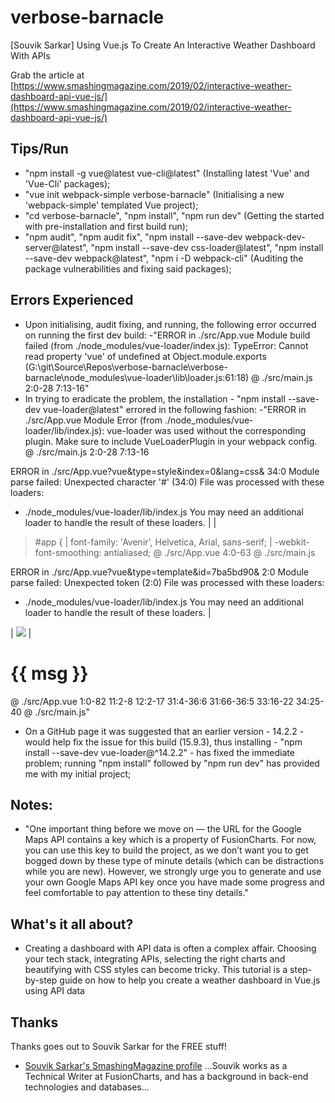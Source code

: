 # verbose-barnacle
[Souvik Sarkar] Using Vue.js To Create An Interactive Weather Dashboard With APIs

Grab the article at [https://www.smashingmagazine.com/2019/02/interactive-weather-dashboard-api-vue-js/](https://www.smashingmagazine.com/2019/02/interactive-weather-dashboard-api-vue-js/)

## Tips/Run

* "npm install -g vue@latest vue-cli@latest" (Installing latest 'Vue' and 'Vue-Cli' packages);
* "vue init webpack-simple verbose-barnacle" (Initialising a new 'webpack-simple' templated Vue project);
* "cd verbose-barnacle", "npm install", "npm run dev" (Getting the started with pre-installation and first build run);
* "npm audit", "npm audit fix", "npm install --save-dev webpack-dev-server@latest", "npm install --save-dev css-loader@latest", "npm install --save-dev webpack@latest", "npm i -D webpack-cli" (Auditing the package vulnerabilities and fixing said packages);

## Errors Experienced

* Upon initialising, audit fixing, and running, the following error occurred on running the first dev build:
-"ERROR in ./src/App.vue
Module build failed (from ./node_modules/vue-loader/index.js):
TypeError: Cannot read property 'vue' of undefined
    at Object.module.exports (G:\git\Source\Repos\verbose-barnacle\verbose-barnacle\node_modules\vue-loader\lib\loader.js:61:18)
 @ ./src/main.js 2:0-28 7:13-16"
* In trying to eradicate the problem, the installation - "npm install --save-dev vue-loader@latest" errored in the following fashion:
-"ERROR in ./src/App.vue
Module Error (from ./node_modules/vue-loader/lib/index.js):
vue-loader was used without the corresponding plugin. Make sure to include VueLoaderPlugin in your webpack config.
 @ ./src/main.js 2:0-28 7:13-16

ERROR in ./src/App.vue?vue&type=style&index=0&lang=css& 34:0
Module parse failed: Unexpected character '#' (34:0)
File was processed with these loaders:
 * ./node_modules/vue-loader/lib/index.js
You may need an additional loader to handle the result of these loaders.
|
|
> #app {
|   font-family: 'Avenir', Helvetica, Arial, sans-serif;
|   -webkit-font-smoothing: antialiased;
 @ ./src/App.vue 4:0-63
 @ ./src/main.js

ERROR in ./src/App.vue?vue&type=template&id=7ba5bd90& 2:0
Module parse failed: Unexpected token (2:0)
File was processed with these loaders:
 * ./node_modules/vue-loader/lib/index.js
You may need an additional loader to handle the result of these loaders.
|
> <div id="app">
|   <img src="./assets/logo.png">
|   <h1>{{ msg }}</h1>
 @ ./src/App.vue 1:0-82 11:2-8 12:2-17 31:4-36:6 31:66-36:5 33:16-22 34:25-40
 @ ./src/main.js"
* On a GitHub page it was suggested that an earlier version - 14.2.2 - would help fix the issue for this build (15.9.3), thus installing - "npm install --save-dev vue-loader@^14.2.2" - has fixed the immediate problem; running "npm install" followed by "npm run dev" has provided me with my initial project;

## Notes:

* "One important thing before we move on — the URL for the Google Maps API contains a key which is a property of FusionCharts. For now, you can use this key to build the project, as we don’t want you to get bogged down by these type of minute details (which can be distractions while you are new). However, we strongly urge you to generate and use your own Google Maps API key once you have made some progress and feel comfortable to pay attention to these tiny details."

## What's it all about?

* Creating a dashboard with API data is often a complex affair. Choosing your tech stack, integrating APIs, selecting the right charts and beautifying with CSS styles can become tricky. This tutorial is a step-by-step guide on how to help you create a weather dashboard in Vue.js using API data

## Thanks

Thanks goes out to Souvik Sarkar for the FREE stuff!

* [Souvik Sarkar's SmashingMagazine profile](https://www.smashingmagazine.com/author/souvik-sarkar) ...Souvik works as a Technical Writer at FusionCharts, and has a background in back-end technologies and databases...
